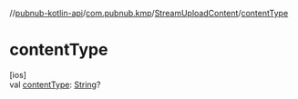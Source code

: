 //[pubnub-kotlin-api](../../../index.md)/[com.pubnub.kmp](../index.md)/[StreamUploadContent](index.md)/[contentType](content-type.md)

# contentType

[ios]\
val [contentType](content-type.md): [String](https://kotlinlang.org/api/latest/jvm/stdlib/kotlin/-string/index.html)?
